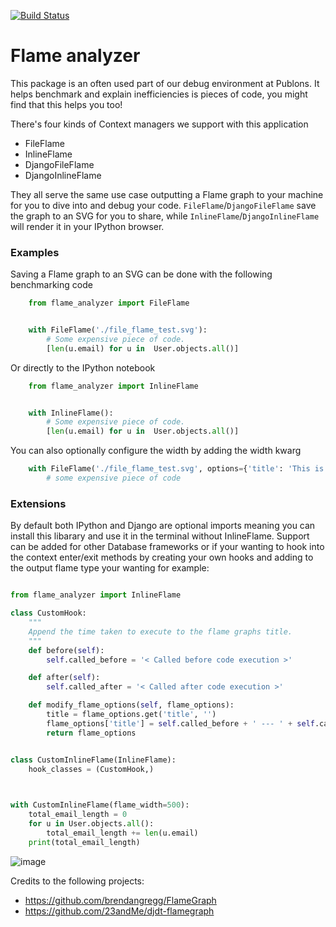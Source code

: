 [![Build Status](https://travis-ci.com/publons/flame-analyzer.svg?token=WSHb2ssbuqzAyoqCvdCs&branch=master)](https://travis-ci.com/publons/flame-analyzer)

# Flame analyzer

This package is an often used part of our debug environment at Publons.
It helps benchmark and explain inefficiencies is pieces of code,
you might find that this helps you too!


There's four kinds of Context managers we support with this application

- FileFlame
- InlineFlame
- DjangoFileFlame
- DjangoInlineFlame

They all serve the same use case outputting a Flame graph to your
machine for you to dive into and debug your code. `FileFlame`/`DjangoFileFlame` save the graph
to an SVG for you to share, while `InlineFlame`/`DjangoInlineFlame` will render it in
your IPython browser.


### Examples


Saving a Flame graph to an SVG can be done with the following benchmarking code

```Python
    from flame_analyzer import FileFlame


    with FileFlame('./file_flame_test.svg'):
        # Some expensive piece of code.
        [len(u.email) for u in  User.objects.all()]
```

Or directly to the IPython notebook

```Python
    from flame_analyzer import InlineFlame


    with InlineFlame():
        # Some expensive piece of code.
        [len(u.email) for u in  User.objects.all()]
```


You can also optionally configure the width by adding the width kwarg

```Python
    with FileFlame('./file_flame_test.svg', options={'title': 'This is my test title'}):
        # some expensive piece of code
```

### Extensions

By default both IPython and Django are optional imports meaning you can install this libarary and use it in the terminal without InlineFlame. Support can be added for other Database frameworks or if your wanting to hook into the context enter/exit methods by creating your own hooks and adding to the output flame type your wanting for example:

```Python

from flame_analyzer import InlineFlame

class CustomHook:
    """
    Append the time taken to execute to the flame graphs title.
    """
    def before(self):
        self.called_before = '< Called before code execution >'

    def after(self):
        self.called_after = '< Called after code execution >'

    def modify_flame_options(self, flame_options):
        title = flame_options.get('title', '')
        flame_options['title'] = self.called_before + ' --- ' + self.called_after
        return flame_options


class CustomInlineFlame(InlineFlame):
    hook_classes = (CustomHook,)

    

with CustomInlineFlame(flame_width=500):
    total_email_length = 0
    for u in User.objects.all():
        total_email_length += len(u.email)
    print(total_email_length)
```

![image](https://user-images.githubusercontent.com/6813352/67134922-471fbf80-f271-11e9-9ed7-b31354af6ab2.png)

Credits to the following projects:
 - https://github.com/brendangregg/FlameGraph
 - https://github.com/23andMe/djdt-flamegraph
